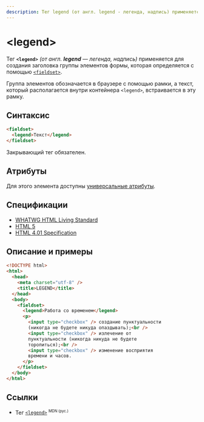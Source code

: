 ```yaml
---
description: Тег legend (от англ. legend - легенда, надпись) применяется для создания заголовка группы элементов формы, которая определяется с помощью fieldset
---
```


# &lt;legend&gt;

Тег **`<legend>`** _(от англ. **legend** — легенда, надпись)_ применяется для создания заголовка группы элементов формы, которая определяется с помощью [`<fieldset>`](fieldset.md).

Группа элементов обозначается в браузере с помощью рамки, а текст, который располагается внутри контейнера `<legend>`, встраивается в эту рамку.

## Синтаксис

```html
<fieldset>
  <legend>Текст</legend>
</fieldset>
```

Закрывающий тег обязателен.

## Атрибуты

Для этого элемента доступны [универсальные атрибуты](uni-attr.md).

## Спецификации

- [WHATWG HTML Living Standard](https://html.spec.whatwg.org/multipage/forms.html#the-label-element)
- [HTML 5](http://www.w3.org/TR/html5/forms.html#the-label-element)
- [HTML 4.01 Specification](http://www.w3.org/TR/html401/interact/forms.html#h-17.9.1)

## Описание и примеры

```html
<!DOCTYPE html>
<html>
  <head>
    <meta charset="utf-8" />
    <title>LEGEND</title>
  </head>
  <body>
    <fieldset>
      <legend>Работа со временем</legend>
      <p>
        <input type="checkbox" /> создание пунктуальности
        (никогда не будете никуда опаздывать);<br />
        <input type="checkbox" /> излечение от
        пунктуальности (никогда никуда не будете
        торопиться);<br />
        <input type="checkbox" /> изменение восприятия
        времени и часов.
      </p>
    </fieldset>
  </body>
</html>
```

## Ссылки

- Тег [`<legend>`](https://developer.mozilla.org/ru/docs/Web/HTML/Element/legend) <sup><small>MDN (рус.)</small></sup>
